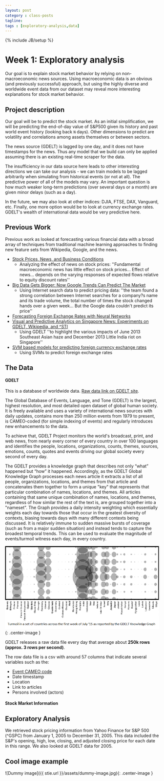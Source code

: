 ```yaml
---
layout: post
category : class-posts
tagline:
tags : [exploratory-analysis,data]
---
```

{% include JB/setup %}

# Week 1: Exploratory analysis

Our goal is to explain stock market behavior by relying on non-macroeconomic news sources. Using macroeconomic data is an obvious (and previously successful) approach, but using the highly diverse and worldwide event data from our dataset may reveal more interesting explanations for stock market behavior.

## Project description

Our goal will be to predict the stock market. As an initial simplification, we will be predicting the end-of-day value of S&P500 given its history and past world event history (looking back `N` days). Other dimensions to predict are volatility and correlations among assets themselves or between sectors.

The news source (GDELT) is lagged by one day, and it does not have timestamps for the news. Thus any model that we build can only be applied assuming there is an existing real-time scraper for the data.

The insufficiency in our data source here leads to other interesting directions we can take our analysis - we can train models to be lagged arbitrarily when simulating from historical events (or not at all). The predictive power of all of the models may vary. An important question is how much weaker long-term predictions (over several days or a month) are given minor delays (such as a day).

In the future, we may also look at other indices: DJIA, FTSE, DAX, Vanguard, etc. Finally, one more option would be to look at currency exchange rates. GDELT's wealth of international data would be very predictive here.

## Previous Work
Previous work as looked at forecasting various financial data with a broad array of techniques from traditional machine learning approaches to finding new feature sets from Wikipedia, Google, and the news.

- [Stock Prices, News, and Business Conditions](http://www.nber.org/papers/w3520.pdf)
  - Analyzing the effect of news on stock prices: ''Fundamental macroeconomic news has little effect on stock prices... Effect of news... depends on the varying responses of expected flows relative to equity discount rates'' 
- [Big Data Gets Bigger: Now Google Trends Can Predict The Market](http://www.forbes.com/sites/davidleinweber/2013/04/26/big-data-gets-bigger-now-google-trends-can-predict-the-market/)
  - Using Internet search data to predict pricing data: ''the team found a strong correlation between Internet searches for a company?s name and its trade volume, the total number of times the stock changed hands over a given week... But the Google data couldn't predict its price'' 
- [Forecasting Foreign Exchange Rates with Neural Networks](http://arxiv.org/pdf/1404.1996v1.pdf)
- [Visual and Predictive Analytics on Singapore News: Experiments on GDELT, Wikipedia, and ^STI](http://liawww.epfl.ch/uploads/project_reports/report_282.pdf)
  - Using GDELT ''to highlight the various impacts of June 2013
Southeast Asian haze and December 2013 Little India riot on Singapore'' 
- [SVM based models for predicting foreign currency exchange rates](http://www.researchgate.net/publication/4047521_SVM_based_models_for_predicting_foreign_currency_exchange_rates)
  - Using SVMs to predict foreign exchange rates 

## The Data

#### GDELT 

This is a database of worldwide data. 
[Raw data link on GDELT site](http://data.gdeltproject.org/events/index.html).


The Global Database of Events, Language, and Tone (GDELT) is the largest, highest resolution, and most detailed open dataset of global human society. 
It is freely available and uses a variety of international news sources with daily updates, contains more than 250 million events from 1979 to present, is CAMEO-coded (for simple indexing of events) and regularly introduces new enhancements to the data.


To achieve that, GDELT Project monitors the world's broadcast, print, and web news, from nearly every corner of every country in over 100 languages and identifies  the people, locations, organizations, counts, themes, sources, emotions, counts, quotes and events driving our global society every second of every day. 


The GDELT provides a knowledge graph that describes not only “what” happened but “how” it happened. Accordingly,  as the GDELT Global Knowledge Graph processes each news article it extracts a list of all people, organizations, locations, and themes from that article and concatenates them together to form a unique "key" that represents that particular combination of names, locations, and themes. All articles containing that same unique combination of names, locations, and themes, regardless of how similar the rest of the text is, are grouped together into a "nameset". The Graph provides a daily intensity weighting which essentially weights each day towards those that occur in the greatest diversity of contexts, biasing towards days with many different contexts being discussed. It is relatively immune to sudden massive bursts of coverage (such as from a major sudden situation) and instead tends to capture the broadest temporal trends. This can be used to evaluate the magnitude of events/turmoil witness each day, in every country.


![Turmoil in the first 7 days of July](/assets/First_Week_July_15.png){: .center-image }


GDELT releases a raw data file every day that average about **250k rows (approx. 3 rows per second)**.

The row data file is a csv with around 57 columns that indicate several variables such as the:

* [Event CAMEO code](http://data.gdeltproject.org/documentation/CAMEO.Manual.1.1b3.pdf)
* Date timestamp
* Location
* Link to articles
* Persons involved (actors)

#### Stock Market Information

## Exploratory Analysis

We retrieved stock pricing information from Yahoo Finance for S&P 500 (^GSPC) from January 1, 2005 to December 31, 2005. This data included the S&P's opening, high, low, closing, and adjusted closing price for each date in this range. We also looked at GDELT data for 2005. 

## Cool image example

![Dummy image]({{ stie.url }}/assets/dummy-image.jpg){: .center-image }
